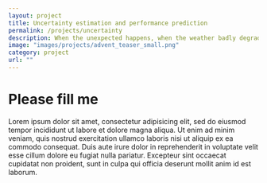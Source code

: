 ```yaml
---
layout: project
title: Uncertainty estimation and performance prediction
permalink: /projects/uncertainty
description: When the unexpected happens, when the weather badly degrades, when a sensor gets blocked, the embarked perception system should diagnose the situation and react accordingly, <em>e.g.,</em> by calling an alternative system or the human driver. With this in mind, we investigate automatic ways to assess the uncertainty of a system and to predict its performance.
image: "images/projects/advent_teaser_small.png"
category: project
url: ""
---
```



# Please fill me

Lorem ipsum dolor sit amet, consectetur adipisicing elit, sed do eiusmod
tempor incididunt ut labore et dolore magna aliqua. Ut enim ad minim veniam,
quis nostrud exercitation ullamco laboris nisi ut aliquip ex ea commodo
consequat. Duis aute irure dolor in reprehenderit in voluptate velit esse
cillum dolore eu fugiat nulla pariatur. Excepteur sint occaecat cupidatat non
proident, sunt in culpa qui officia deserunt mollit anim id est laborum.